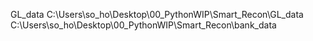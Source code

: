 GL_data
C:\Users\so_ho\Desktop\00_PythonWIP\Smart_Recon\GL_data
C:\Users\so_ho\Desktop\00_PythonWIP\Smart_Recon\bank_data